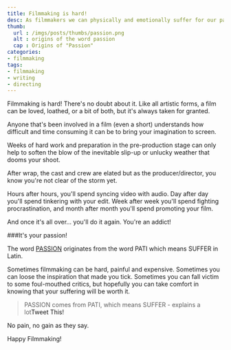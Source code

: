 ```yaml
---
title: Filmmaking is hard!
desc: As filmmakers we can physically and emotionally suffer for our passion. 
thumb:
  url : /imgs/posts/thumbs/passion.png
  alt : origins of the word passion
  cap : Origins of "Passion"
categories:
- filmmaking
tags: 
- filmmaking
- writing
- directing
---
```


[1]: http://www.google.com/search?q=passion+origin

Filmmaking is hard! There's no doubt about it. Like all artistic forms, a film can be loved, loathed, or a bit of both, but it's always taken for granted.

Anyone that's been involved in a film (even a short) understands how difficult and time consuming it can be to bring your imagination to screen.

Weeks of hard work and preparation in the pre-production stage can only help to soften the blow of the inevitable slip-up or unlucky weather that dooms your shoot.

After wrap, the cast and crew are elated but as the producer/director, you know you're not clear of the storm yet. 

Hours after hours, you'll spend syncing video with audio. Day after day you'll spend tinkering with your edit. Week after week you'll spend fighting procrastination, and month after month you'll spend promoting your film.

And once it's all over... you'll do it again. You're an addict!

###It's your passion!

The word [PASSION][1] originates from the word PATI which means SUFFER in Latin.  

Sometimes filmmaking can be hard, painful and expensive. Sometimes you can loose the inspiration that made you tick. Sometimes you can fall victim to some foul-mouthed critics, but hopefully you can take comfort in knowing that your suffering will be worth it. 

>PASSION comes from PATI, which means SUFFER - explains a lot<a class="social social-tweetable" data-quote="PASSION comes from PATI, which means SUFFER - explains a lot" data-href="https://twitter.com/intent/tweet" data-hashtags="filmmaking,art">Tweet This!</a>

No pain, no gain as they say.

Happy Filmmaking!


